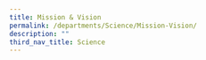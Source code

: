 ```yaml
---
title: Mission & Vision
permalink: /departments/Science/Mission-Vision/
description: ""
third_nav_title: Science
---
```

